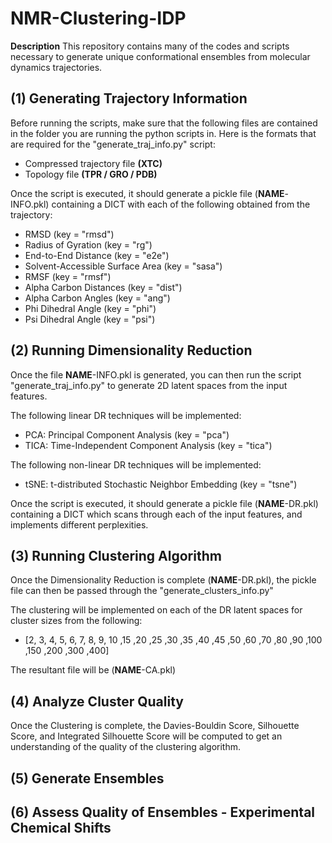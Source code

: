 # NMR-Clustering-IDP
**Description** This repository contains many of the codes and scripts necessary to generate unique conformational ensembles from molecular dynamics trajectories.

## (1) Generating Trajectory Information

Before running the scripts, make sure that the following files are contained in the folder you are running the python scripts in. Here is the formats that are required for the "generate_traj_info.py" script:

- Compressed trajectory file **(XTC)**
- Topology file **(TPR / GRO / PDB)**

Once the script is executed, it should generate a pickle file (**NAME**-INFO.pkl) containing a DICT with each of the following obtained from the trajectory:

- RMSD (key = "rmsd")
- Radius of Gyration (key = "rg")
- End-to-End Distance (key = "e2e")
- Solvent-Accessible Surface Area (key = "sasa")
- RMSF (key = "rmsf")
- Alpha Carbon Distances (key = "dist")
- Alpha Carbon Angles (key = "ang")
- Phi Dihedral Angle (key = "phi")
- Psi Dihedral Angle (key = "psi")

## (2) Running Dimensionality Reduction

Once the file **NAME**-INFO.pkl is generated, you can then run the script "generate_traj_info.py" to generate 2D latent spaces from the input features.

The following linear DR techniques will be implemented:
- PCA: Principal Component Analysis (key = "pca")
- TICA: Time-Independent Component Analysis (key = "tica")

The following non-linear DR techniques will be implemented:
- tSNE: t-distributed Stochastic Neighbor Embedding (key = "tsne")

Once the script is executed, it should generate a pickle file (**NAME**-DR.pkl) containing a DICT which scans through each of the input features, and implements different perplexities.

## (3) Running Clustering Algorithm

Once the Dimensionality Reduction is complete (**NAME**-DR.pkl), the pickle file can then be passed through the "generate_clusters_info.py"

The clustering will be implemented on each of the DR latent spaces for cluster sizes from the following:
- [2, 3, 4, 5, 6, 7, 8, 9, 10 ,15 ,20 ,25 ,30 ,35 ,40 ,45 ,50 ,60 ,70 ,80 ,90 ,100 ,150 ,200 ,300 ,400]

The resultant file will be (**NAME**-CA.pkl)

## (4) Analyze Cluster Quality

Once the Clustering is complete, the Davies-Bouldin Score, Silhouette Score, and Integrated Silhouette Score will be computed to get an understanding of the quality of the clustering algorithm.

## (5) Generate Ensembles

## (6) Assess Quality of Ensembles - Experimental Chemical Shifts


